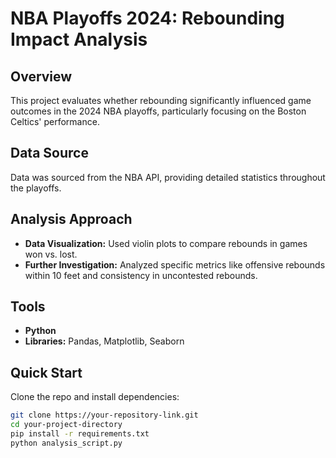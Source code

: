 # NBA Playoffs 2024: Rebounding Impact Analysis

## Overview
This project evaluates whether rebounding significantly influenced game outcomes in the 2024 NBA playoffs, particularly focusing on the Boston Celtics' performance.

## Data Source
Data was sourced from the NBA API, providing detailed statistics throughout the playoffs.

## Analysis Approach
- **Data Visualization:** Used violin plots to compare rebounds in games won vs. lost.
- **Further Investigation:** Analyzed specific metrics like offensive rebounds within 10 feet and consistency in uncontested rebounds.

## Tools
- **Python**
- **Libraries:** Pandas, Matplotlib, Seaborn

## Quick Start
Clone the repo and install dependencies:
```bash
git clone https://your-repository-link.git
cd your-project-directory
pip install -r requirements.txt
python analysis_script.py

